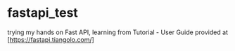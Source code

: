 # fastapi_test
trying my hands on Fast API,
learning from Tutorial - User Guide provided at [https://fastapi.tiangolo.com/]